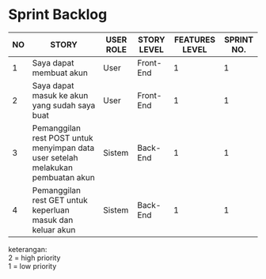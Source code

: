 
# Sprint Backlog
| NO |	STORY	| USER ROLE	| STORY LEVEL	| FEATURES LEVEL | SPRINT NO. |
| -- | ------ | --------- | ----------- | -------------- | ---------- |
| 1	| Saya dapat membuat akun	| User	| Front-End	| 1	| 1 |
| 2	| Saya dapat masuk ke akun yang sudah saya buat |	User | Front-End	| 1 |	1 |
| 3	| Pemanggilan rest POST untuk menyimpan data user setelah melakukan pembuatan akun	| Sistem | 	Back-End	| 1 |	1 |
| 4	| Pemanggilan rest GET  untuk keperluan masuk dan keluar akun |	Sistem	| Back-End	| 1	 | 1 |


keterangan:<br>
2 = high priority <br>
1 = low priority
